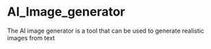 # AI_Image_generator
The AI image generator is a tool that can be used to generate realistic images from text
